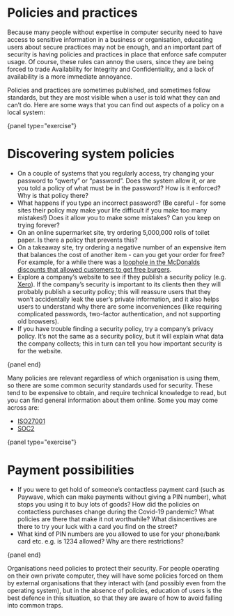 # Policies and practices

Because many people without expertise in computer security need to have access to sensitive information in a business or organisation, educating users about secure practices may not be enough, and an important part of security is having policies and practices in place that enforce safe computer usage.
Of course, these rules can annoy the users, since they are being forced to trade Availability for Integrity and Confidentiality, and a lack of availability is a more immediate annoyance.

Policies and practices are sometimes published, and sometimes follow standards, but they are most visible when a user is told what they can and can’t do.
Here are some ways that you can find out aspects of a policy on a local system:

{panel type="exercise"}

# Discovering system policies

- On a couple of systems that you regularly access, try changing your password to “qwerty” or “password”.
  Does the system allow it, or are you told a policy of what must be in the password?
  How is it enforced?
  Why is that policy there?
- What happens if you type an incorrect password? (Be careful - for some sites their policy may make your life difficult if you make too many mistakes!)
  Does it allow you to make some mistakes?
  Can you keep on trying forever?
- On an online supermarket site, try ordering 5,000,000 rolls of toilet paper.
  Is there a policy that prevents this?
- On a takeaway site, try ordering a negative number of an expensive item that balances the cost of another item - can you get your order for free?
  For example, for a while there was a [loophole in the McDonalds discounts that allowed customers to get free burgers](https://www.usatoday.com/story/tech/2019/04/08/11-free-burgers-these-friends-reportedly-hacked-mcdonalds-kiosk/3398623002/).
- Explore a company’s website to see if they publish a security policy (e.g. [Xero](https://www.xero.com/nz/about/security/)).
  If the company’s security is important to its clients then they will probably publish a security policy; this will reassure users that they won’t accidentally leak the user’s private information, and it also helps users to understand why there are some inconveniences (like requiring complicated passwords, two-factor authentication, and not supporting old browsers).
- If you have trouble finding a security policy, try a company’s privacy policy. It’s not the same as a security policy, but it will explain what data the company collects; this in turn can tell you how important security is for the website.

{panel end}

Many policies are relevant regardless of which organisation is using them, so there are some common security standards used for security.
These tend to be expensive to obtain, and require technical knowledge to read, but you can find general information about them online.
Some you may come across are:

- [ISO27001](https://en.wikipedia.org/wiki/ISO/IEC_27001)
- [SOC2](https://en.wikipedia.org/wiki/System_and_Organization_Controls)

{panel type="exercise"}

# Payment possibilities

- If you were to get hold of someone’s contactless payment card (such as Paywave, which can make payments without giving a PIN number), what stops you using it to buy lots of goods?
  How did the policies on contactless purchases change during the Covid-19 pandemic?
  What policies are there that make it not worthwhile?
  What disincentives are there to try your luck with a card you find on the street?
- What kind of PIN numbers are you allowed to use for your phone/bank card etc. e.g. is 1234 allowed?
  Why are there restrictions?

{panel end}

Organisations need policies to protect their security.
For people operating on their own private computer, they will have some policies forced on them by external organisations that they interact with (and possibly even from the operating system), but in the absence of policies, education of users is the best defence in this situation, so that they are aware of how to avoid falling into common traps.
